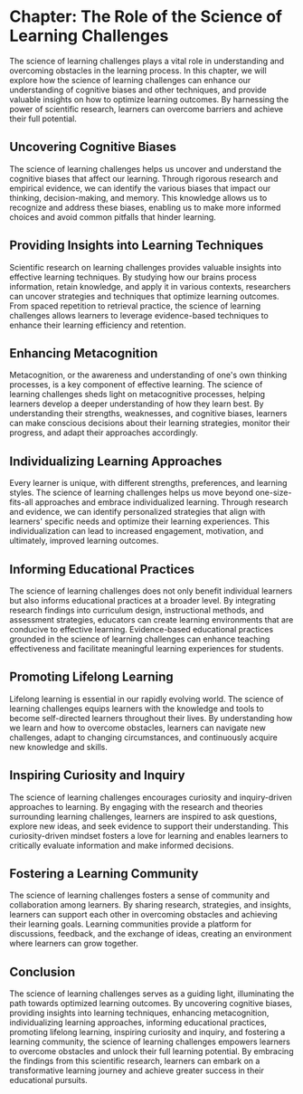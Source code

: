 Chapter: The Role of the Science of Learning Challenges
=======================================================

The science of learning challenges plays a vital role in understanding and overcoming obstacles in the learning process. In this chapter, we will explore how the science of learning challenges can enhance our understanding of cognitive biases and other techniques, and provide valuable insights on how to optimize learning outcomes. By harnessing the power of scientific research, learners can overcome barriers and achieve their full potential.

Uncovering Cognitive Biases
---------------------------

The science of learning challenges helps us uncover and understand the cognitive biases that affect our learning. Through rigorous research and empirical evidence, we can identify the various biases that impact our thinking, decision-making, and memory. This knowledge allows us to recognize and address these biases, enabling us to make more informed choices and avoid common pitfalls that hinder learning.

Providing Insights into Learning Techniques
-------------------------------------------

Scientific research on learning challenges provides valuable insights into effective learning techniques. By studying how our brains process information, retain knowledge, and apply it in various contexts, researchers can uncover strategies and techniques that optimize learning outcomes. From spaced repetition to retrieval practice, the science of learning challenges allows learners to leverage evidence-based techniques to enhance their learning efficiency and retention.

Enhancing Metacognition
-----------------------

Metacognition, or the awareness and understanding of one's own thinking processes, is a key component of effective learning. The science of learning challenges sheds light on metacognitive processes, helping learners develop a deeper understanding of how they learn best. By understanding their strengths, weaknesses, and cognitive biases, learners can make conscious decisions about their learning strategies, monitor their progress, and adapt their approaches accordingly.

Individualizing Learning Approaches
-----------------------------------

Every learner is unique, with different strengths, preferences, and learning styles. The science of learning challenges helps us move beyond one-size-fits-all approaches and embrace individualized learning. Through research and evidence, we can identify personalized strategies that align with learners' specific needs and optimize their learning experiences. This individualization can lead to increased engagement, motivation, and ultimately, improved learning outcomes.

Informing Educational Practices
-------------------------------

The science of learning challenges does not only benefit individual learners but also informs educational practices at a broader level. By integrating research findings into curriculum design, instructional methods, and assessment strategies, educators can create learning environments that are conducive to effective learning. Evidence-based educational practices grounded in the science of learning challenges can enhance teaching effectiveness and facilitate meaningful learning experiences for students.

Promoting Lifelong Learning
---------------------------

Lifelong learning is essential in our rapidly evolving world. The science of learning challenges equips learners with the knowledge and tools to become self-directed learners throughout their lives. By understanding how we learn and how to overcome obstacles, learners can navigate new challenges, adapt to changing circumstances, and continuously acquire new knowledge and skills.

Inspiring Curiosity and Inquiry
-------------------------------

The science of learning challenges encourages curiosity and inquiry-driven approaches to learning. By engaging with the research and theories surrounding learning challenges, learners are inspired to ask questions, explore new ideas, and seek evidence to support their understanding. This curiosity-driven mindset fosters a love for learning and enables learners to critically evaluate information and make informed decisions.

Fostering a Learning Community
------------------------------

The science of learning challenges fosters a sense of community and collaboration among learners. By sharing research, strategies, and insights, learners can support each other in overcoming obstacles and achieving their learning goals. Learning communities provide a platform for discussions, feedback, and the exchange of ideas, creating an environment where learners can grow together.

Conclusion
----------

The science of learning challenges serves as a guiding light, illuminating the path towards optimized learning outcomes. By uncovering cognitive biases, providing insights into learning techniques, enhancing metacognition, individualizing learning approaches, informing educational practices, promoting lifelong learning, inspiring curiosity and inquiry, and fostering a learning community, the science of learning challenges empowers learners to overcome obstacles and unlock their full learning potential. By embracing the findings from this scientific research, learners can embark on a transformative learning journey and achieve greater success in their educational pursuits.
